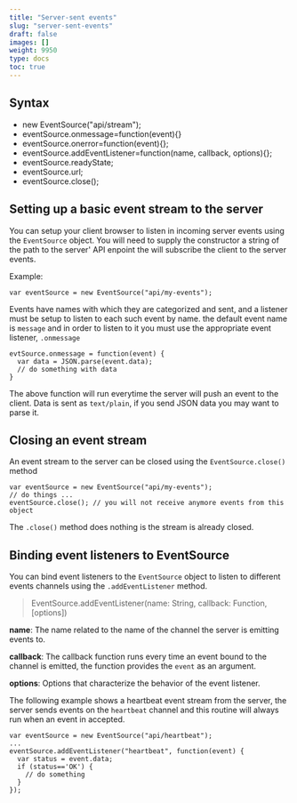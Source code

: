 ```yaml
---
title: "Server-sent events"
slug: "server-sent-events"
draft: false
images: []
weight: 9950
type: docs
toc: true
---
```


## Syntax
- new EventSource("api/stream");
- eventSource.onmessage=function(event){}
- eventSource.onerror=function(event){};
- eventSource.addEventListener=function(name, callback, options){};
- eventSource.readyState;
- eventSource.url;
- eventSource.close();

## Setting up a basic event stream to the server
You can setup your client browser to listen in incoming server events using the `EventSource` object. You will need to supply the constructor a string of the path to the server' API enpoint the will subscribe the client to the server events.

Example:

`var eventSource = new EventSource("api/my-events");`

Events have names with which they are categorized and sent, and a listener must be setup to listen to each such event by name. the default event name is `message` and in order to listen to it you must use the appropriate event listener, `.onmessage`

````
evtSource.onmessage = function(event) {
  var data = JSON.parse(event.data);
  // do something with data
}
````

The above function will run everytime the server will push an event to the client. Data is sent as `text/plain`, if you send JSON data you may want to parse it.



## Closing an event stream
An event stream to the server can be closed using the `EventSource.close()` method

````
var eventSource = new EventSource("api/my-events");
// do things ...
eventSource.close(); // you will not receive anymore events from this object
````

The `.close()` method does nothing is the stream is already closed.

## Binding event listeners to EventSource
You can bind event listeners to the `EventSource` object to listen to different events channels using the `.addEventListener` method.

> EventSource.addEventListener(name: String, callback: Function, [options])

**name**: The name related to the name of the channel the server is emitting events to.

**callback**: The callback function runs every time an event bound to the channel is emitted, the function provides the `event` as an argument.

**options**: Options that characterize the behavior of the event listener.

The following example shows a heartbeat event stream from the server, the server sends events on the `heartbeat` channel and this routine will always run when an event in accepted.

````
var eventSource = new EventSource("api/heartbeat");
...
eventSource.addEventListener("heartbeat", function(event) {
  var status = event.data;
  if (status=='OK') { 
    // do something
  }
});
````

